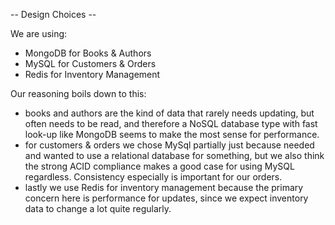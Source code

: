 -- Design Choices --

We are using: 
- MongoDB for Books & Authors 
- MySQL for Customers & Orders
- Redis for Inventory Management

Our reasoning boils down to this: 
- books and authors are the kind of data that rarely needs updating, but often needs to be read, and therefore a NoSQL database type with fast look-up like MongoDB seems to make the most sense for performance.
- for customers & orders we chose MySql partially just because needed and wanted to use a relational database for something, but we also think the strong ACID compliance makes a good case for using MySQL regardless. Consistency especially is important for our orders.
- lastly we use Redis for inventory management because the primary concern here is performance for updates, since we expect inventory data to change a lot quite regularly. 